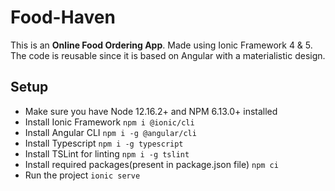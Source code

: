 # Food-Haven
This is an **Online Food Ordering App**. Made using Ionic Framework 4 & 5.
The code is reusable since it is based on Angular with a materialistic design.


## Setup
- Make sure you have Node 12.16.2+ and NPM 6.13.0+ installed
- Install Ionic Framework `npm i @ionic/cli`
- Install Angular CLI `npm i -g @angular/cli`
- Install Typescript `npm i -g typescript`
- Install TSLint for linting `npm i -g tslint`
- Install required packages(present in package.json file) `npm ci`
- Run the project `ionic serve`
